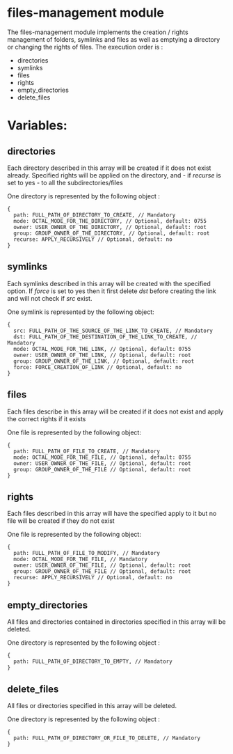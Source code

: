 # files-management module

The files-management module implements the creation / rights management of folders, symlinks and files as well as emptying a directory or changing the rights of files.
The execution order is : 
 - directories
 - symlinks
 - files
 - rights
 - empty_directories
 - delete_files

# Variables:

## directories

Each directory described in this array will be created if it does not exist already. Specified rights will be applied on the directory, and - if *recurse* is set to yes - to all the subdirectories/files

One directory is represented by the following object :
```
{
  path: FULL_PATH_OF_DIRECTORY_TO_CREATE, // Mandatory
  mode: OCTAL_MODE_FOR_THE_DIRECTORY, // Optional, default: 0755
  owner: USER_OWNER_OF_THE_DIRECTORY, // Optional, default: root
  group: GROUP_OWNER_OF_THE_DIRECTORY, // Optional, default: root
  recurse: APPLY_RECURSIVELY // Optional, default: no
}
```
## symlinks

Each symlinks described in this array will be created with the specified option. If *force* is set to yes then it first delete *dst* before creating the link and will not check if *src* exist.

One symlink is represented by the following object:
```
{
  src: FULL_PATH_OF_THE_SOURCE_OF_THE_LINK_TO_CREATE, // Mandatory
  dst: FULL_PATH_OF_THE_DESTINATION_OF_THE_LINK_TO_CREATE, // Mandatory
  mode: OCTAL_MODE_FOR_THE_LINK, // Optional, default: 0755
  owner: USER_OWNER_OF_THE_LINK, // Optional, default: root
  group: GROUP_OWNER_OF_THE_LINK, // Optional, default: root
  force: FORCE_CREATION_OF_LINK // Optional, default: no
}
```
## files

Each files describe in this array will be created if it does not exist and apply the correct rights if it exists

One file is represented by the following object:
```
{
  path: FULL_PATH_OF_FILE_TO_CREATE, // Mandatory
  mode: OCTAL_MODE_FOR_THE_FILE, // Optional, default: 0755
  owner: USER_OWNER_OF_THE_FILE, // Optional, default: root
  group: GROUP_OWNER_OF_THE_FILE // Optional, default: root
}
```
## rights

Each files described in this array will have the specified apply to it but no file will be created if they do not exist

One file is represented by the following object:
```
{
  path: FULL_PATH_OF_FILE_TO_MODIFY, // Mandatory
  mode: OCTAL_MODE_FOR_THE_FILE, // Mandatory
  owner: USER_OWNER_OF_THE_FILE, // Optional, default: root
  group: GROUP_OWNER_OF_THE_FILE // Optional, default: root
  recurse: APPLY_RECURSIVELY // Optional, default: no
}
```
## empty_directories

All files and directories contained in directories specified in this array will be deleted.

One directory is represented by the following object :
```
{
  path: FULL_PATH_OF_DIRECTORY_TO_EMPTY, // Mandatory
}
```
## delete_files

All files or directories specified in this array will be deleted.

One directory is represented by the following object :
```
{
  path: FULL_PATH_OF_DIRECTORY_OR_FILE_TO_DELETE, // Mandatory
}
```
